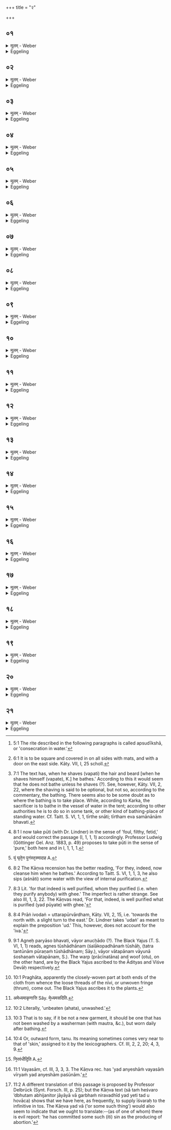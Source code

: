 +++
title = "२"

+++






##  ०१
<details><summary>मूलम् - Weber</summary>

अपराह्णे᳘ दीक्षेत॥  
पुरा᳘ केशश्मश्रो᳘र्व᳘पनाद्य᳘त्काम᳘येत त᳘दश्नीयाद्य᳘द्वा सम्प᳘द्येत व्रॗतᳫं ह्येॗवास्यातो᳘ ऽशनम् भ᳘वति य᳘द्यु ना᳘शिशिषेद᳘पि काॗमं नाश्नीयात्॥
</details>

<details><summary>Eggeling</summary>

1. Let him perform the rite of consecration (dīkshā) [^egg_29] in the afternoon. Previously to the shaving

[^egg_29]: 5:1 The rite described in the following paragraphs is called apsudīkshā, or 'consecration in water.'

of his hair and beard he may eat of what he likes, or whatever comes to hand; for hereafter his food consists of fast-milk (vrata) only. But, if he does not care to eat, he need not eat anything.
</details>


##  ०२
<details><summary>मूलम् - Weber</summary>

अथो᳘त्तरेण शा᳘लाम् प᳘रिश्रयन्ति॥  
त᳘दुदकुम्भ᳘मुपनि᳘दधाति त᳘न्नापित उ᳘पतिष्ठते त᳘त्केशश्मश्रु᳘ च व᳘पते नखा᳘नि च नि᳘कृन्तते ऽस्ति वै पु᳘रुषस्यामेध्यं य᳘त्रास्या᳘पोॗ नोपति᳘ष्ठन्ते केशश्मश्रौ᳘ च वा᳘ अस्य नखे᳘षु चा᳘पो नो᳘पतिष्ठन्ते तद्य᳘त्केशश्मश्रु᳘ च व᳘पते नखा᳘नि च निकृन्त᳘ते मे᳘ध्यो भूत्वा᳘ दीक्षा इ᳘ति॥
</details>

<details><summary>Eggeling</summary>

2. Thereupon they enclose a place [^egg_30] north of the hall, and place a vessel of water in it. Beside this the barber takes up his position. He (the sacrificer) then shaves his hair and beard, and cuts his nails. For impure, indeed, is that part of man where water does not reach him. Now at the hair and beard, and at the nails the water does not reach him: hence when he shaves his hair and beard, and cuts his nails, he does so in order that he may be consecrated after becoming pure.

[^egg_30]: 6:1 It is to be square and covered in on all sides with mats, and with a door on the east side. Kāty. VII, I, 25 scholl.
</details>


##  ०३
<details><summary>मूलम् - Weber</summary>

तद्धै᳘के॥  
स᳘र्व एव᳘ वपन्ते स᳘र्व एव मे᳘ध्या भूत्वा᳘ दीक्षिष्यामह इ᳘ति त᳘दु त᳘था न᳘ कुर्याद्यद्वै᳘ केशश्मश्रु᳘ च व᳘पते नखा᳘नि च निकृन्त᳘ते त᳘देव मे᳘ध्यो भवति त᳘स्मादु केशश्मश्रु᳘ चैव व᳘पेत नखा᳘नि च नि᳘कृन्तेत॥
</details>

<details><summary>Eggeling</summary>

3. Now some shave themselves all over, in order that they may be consecrated after becoming pure all over; but let him not do this. For even by shaving the hair of his head and his beard, and by cutting his nails, he becomes pure: let him therefore shave only the hair of his head and his beard, and cut his nails.
</details>


##  ०४
<details><summary>मूलम् - Weber</summary>

स वै᳘ नखा᳘न्येवा᳘ग्रे नि᳘कृन्तते॥  
दक्षिण᳘स्यैवा᳘ग्रे सव्य᳘स्य वा अ᳘ग्रे मानुषे᳘ ऽथैवं᳘ देवॗत्राङ्गु᳘ष्ठयोरेवा᳘ग्रे कनि᳘ष्ठिकयोर्वा अ᳘ग्रे मानुषे᳘ ऽथैवं᳘ देवत्रा॥
</details>

<details><summary>Eggeling</summary>

4. In the first place he cuts his nails, first of the right hand--for in human (practice) those of the left hand (are cut) first, but with the gods in this manner. First (he cuts those) of the thumbs--for in human (practice) those of the little fingers (are cut) first, but with the gods in this manner.
</details>


##  ०५
<details><summary>मूलम् - Weber</summary>

स द᳘क्षिणमेवा᳘ग्रे गोदा᳘नं वि᳘तारयति॥  
सव्यं वा अ᳘ग्रे मानुषे᳘ ऽथैवं᳘ देवत्रा॥
</details>

<details><summary>Eggeling</summary>

5. He first passes (the comb) through his right whisker--for in human (practice they comb) first the left whisker, but with the gods in this manner.
</details>


##  ०६
<details><summary>मूलम् - Weber</summary>

स द᳘क्षिणमेवा᳘ग्रे गोदा᳘नमॗभ्युनत्ति॥  
इमा आ᳘पः श᳘मु मे सन्तु देवीरि᳘ति स यदा᳘हेमा आ᳘पः श᳘मु मे सन्तु देवीरि᳘ति व᳘ज्रो वा आ᳘पो व᳘ज्रो हि वा आ᳘पस्त᳘स्माद्ये᳘नैता य᳘न्ति निम्नं᳘ कुर्वन्ति य᳘त्रोपति᳘ष्ठन्ते नि᳘र्दहन्ति तत्त᳘देत᳘मेॗवैतद्व᳘ज्रं शमयति त᳘थो हैनमेष व᳘ज्रः शान्तो न᳘ हिनस्ति त᳘स्मादाहेमा आ᳘पः श᳘मु मे सन्तु देवीरिति॥
</details>

<details><summary>Eggeling</summary>

6. His right whisker he moistens first, with the text, 'May these divine waters be propitious

unto me! The reason why he says, 'May these divine waters be propitious unto me,' is this: the waters are a thunderbolt, for the waters are indeed a thunderbolt; hence wherever these waters flow they produce a hollow, and whatever they come near that they destroy (lit. burn up). Hereby, then, he appeases that same thunderbolt; and thus appeased, that thunderbolt does not injure him. This is why he says, 'May these divine waters be propitious unto me!'
</details>


##  ०७
<details><summary>मूलम् - Weber</summary>

अ᳘थ दर्भतरुणक᳘मन्त᳘र्दधाति॥  
ओ᳘षधे त्रा᳘यस्वे᳘ति व᳘ज्रो वै᳘ क्षुरस्त᳘थो हैनमेष व᳘ज्रः क्षुरो न᳘ हिनस्त्य᳘थ क्षुरे᳘णाभिनि᳘दधाति स्व᳘धितेॗ मैनᳫं हिंसीरि᳘ति व᳘ज्रो वै᳘ क्षुरस्त᳘थो हैनमेष व᳘ज्रः क्षुरो न᳘ हिनस्ति॥
</details>

<details><summary>Eggeling</summary>

7. Thereupon he lays a stalk of sacrificial grass on (the hair of the whisker), with the text, 'O plant, protect me!' For the razor is a thunderbolt, and thus that thunderbolt, the razor, does not injure him. Thereto he applies the razor, with the text, 'O knife, injure him not!' for the razor is a thunderbolt, and thus that thunderbolt, the razor, does not injure him.
</details>


##  ०८
<details><summary>मूलम् - Weber</summary>

प्रछि᳘द्योदपात्रे प्रा᳘स्यति॥  
तूष्णीमेवो᳘त्तरं गोदा᳘नमभ्युन᳘त्ति तूष्णीं᳘ दर्भतरुणक᳘मन्तर्दधाति तूष्णीं᳘ क्षुरे᳘णाभिनिधा᳘य प्रछि᳘द्योदपात्रे प्रा᳘स्यति॥
</details>

<details><summary>Eggeling</summary>

8. Having cut off (part of the stalk and hair), he throws it into the vessel of water. Silently he moistens the left whisker; silently he lays the stalk of grass on it; and having silently applied the razor thereto and cut through (it and the hair), he throws them into the vessel of water.
</details>


##  ०९
<details><summary>मूलम् - Weber</summary>

अ᳘थ नापिता᳘य क्षुरम् प्र᳘यछति॥  
स᳘ केशश्मश्रु᳘ वपति स᳘ यदा᳘ केशश्मश्रु व᳘पति॥
</details>

<details><summary>Eggeling</summary>

9. He then hands the razor to the barber, and the latter shaves off the hair and beard. When he has shaved the hair and beard [^egg_31],--

[^egg_31]: 7:1 The text has, when he shaves (vapati) the hair and beard [when he shaves himself (vapate), K.] he bathes.' According to this it would seem that he does not bathe unless he shaves (?). See, however, Kāty. VII, 2, 22, where the shaving is said to be optional, but not so, according to the commentary, the bathing. There seems also to be some doubt as to where the bathing is to take place. While, according to Karka, the sacrificer is to bathe in the vessel of water in the tent; according to other authorities he is to  do so in some tank, or other kind of bathing-place of standing water. Cf. Taitt. S. VI, 1, 1, tīrthe snāti; tīrtham eva samānānām bhavati.
</details>


##  १०
<details><summary>मूलम् - Weber</summary>

अ᳘थ स्नाति॥  
अमेध्यो वै पु᳘रुषो यद᳘नृतं व᳘दति ते᳘न पू᳘तिरन्तरतो मे᳘ध्या वा आ᳘पो मे᳘ध्यो भूत्वा᳘ दीक्षा इ᳘ति पवि᳘त्रं वा आ᳘पः पवि᳘त्रपूतो दीक्षा इ᳘ति त᳘स्माद्वै᳘ स्नाति॥
</details>

<details><summary>Eggeling</summary>

10. He bathes. For impure, indeed, is man: he is foul [^egg_32] within, in that he speaks untruth;--and water is pure: he thinks, 'May I be consecrated, after becoming pure;'--and water is cleansing: he thinks, 'May I become consecrated after being cleansed!' This is the reason why he bathes.

[^egg_32]: 8:1 I now take pūti (with Dr. Lindner) in the sense of 'foul, filthy, fetid,' and would correct the passage (I, 1, 1, 1) accordingly. Professor Ludwig (Göttinger Gel. Anz. 1883, p. 49) proposes to take pūti in the sense of 'pure,' both here and in I, 1, 1, 1.
</details>


##  ११
<details><summary>मूलम् - Weber</summary>

स᳘ स्नाति॥  
आ᳘पो अस्मा᳘न्मात᳘रः शुन्धयन्त्वि᳘ति घृते᳘न नो घृतप्वः᳘ पुनन्त्व् इ᳘ति त᳘द् वै᳘ सपूतं यं᳘ घृतेना᳘पुनंस्त᳘स्मादाह [^wbr_1] घृते᳘न नो घृतप्वः᳘ पुनन्त्वि᳘ति वि᳘श्वᳫं हि᳘ रिप्र᳘म् प्रव᳘हन्ति देवीरि᳘ति यद्वै वि᳘श्वᳫं स᳘र्वं तद्य᳘दमेध्यं᳘ रिप्रं तत्स᳘र्वᳫं ह्य᳘स्मादमेध्य᳘म् प्रव᳘हन्ति त᳘स्मादाह वि᳘श्वᳫं हि᳘ रिप्र᳘म् प्रव᳘हन्ति देवीरिति॥  

[^wbr_1]: यं᳘ घृते᳘न पुनंस्त᳘स्मादाह A.
</details>

<details><summary>Eggeling</summary>

11. He bathes, with the text (Vāj. S. IV, 2; Rig-veda X, 17, 10), 'May the waters, the mothers, cleanse us!' whereby he says, 'May they cleanse [^egg_33]!' 'May the purifiers of ghee purify us with (heavenly) ghee!' For he, indeed, is thoroughly purified whom they have purified with ghee [^egg_34]: accordingly he says, 'May the purifiers of ghee purify us with ghee!'--'For they, the divine, take away all taint;' now 'all' means 'every,' and 'taint' means what is impure; for they do take away from him every impurity: therefore he says, 'For they, the divine, take away all taint.'

[^egg_33]: 8:2 The Kāṇva recension has the better reading, 'For they, indeed, now cleanse him when he bathes.' According to Taitt. S. VI, 1, 1, 3, he also sips (aśnāti) some water with the view of internal purification.

[^egg_34]: 8:3 Lit. 'for that indeed is well purified, whom they purified (i.e. when they purify anybody) with ghee.' The imperfect is rather strange. See also III, 1, 3, 22. The Kāṇvas read, 'For that, indeed, is well purified what is purified (yad pūyate) with ghee.'
</details>


##  १२
<details><summary>मूलम् - Weber</summary>

अ᳘थ प्रा᳘ङिवो᳘दङ्ङु᳘त्क्रामति॥  
उदि᳘दाभ्यः शु᳘चिरा᳘ पूत᳘ एमीत्युॗद्ध्याभ्यः शु᳘चिः पूत एति॥
</details>

<details><summary>Eggeling</summary>

12. He steps out (from the water) towards the north-east [^egg_35], with the text, 'Cleansed and pure

[^egg_35]: 8:4 Prāṅ ivodaṅ = uttarapūrvārdham, Kāty. VII, 2, 15, i.e. 'towards the north with. a slight turn to the east.' Dr. Lindner takes 'udaṅ'  as meant to explain the preposition 'ud.' This, however, does not account for the 'iva.'

 I go forth from them;' for cleansed and pure he indeed goes forth from them.
</details>


##  १३
<details><summary>मूलम् - Weber</summary>

अ᳘थ वा᳘सः प᳘रिधत्ते॥  
सर्वत्वा᳘यैव स्वा᳘मेॗवास्मिन्नेतत्त्व᳘चं दधाति या᳘ ह वा᳘ इयं गोस्त्वक्पु᳘रुषे हैषा᳘ग्र आस॥
</details>

<details><summary>Eggeling</summary>

13. He then puts on a (linen) garment, for completeness’ sake: it is indeed his own skin he thereby puts on himself. Now that same skin which belongs to the cow was originally on man.
</details>


##  १४
<details><summary>मूलम् - Weber</summary>

ते᳘ देवा᳘ अब्रुवन्॥  
गौर्वा᳘ इदᳫं स᳘र्वं बिभर्ति ह᳘न्तॗ येयम् पु᳘रुषे त्वग्ग᳘व्येतां द᳘धाम त᳘यैषा व᳘र्षन्तं त᳘या हिमं त᳘या घृ᳘णिं तितिक्षिष्यत इ᳘ति॥
</details>

<details><summary>Eggeling</summary>

14. The gods spake, 'Verily, the cow supports everything here (on earth); come, let us put on the cow that skin which is now on man: therewith she will be able to endure rain and cold and heat.'
</details>


##  १५
<details><summary>मूलम् - Weber</summary>

ते ऽवछा᳘य पु᳘रुषम्॥  
ग᳘व्येतां त्व᳘चमदधुस्त᳘यैषा व᳘र्षन्तं त᳘या हिमं त᳘या घृ᳘णिं तितिक्षते॥
</details>

<details><summary>Eggeling</summary>

15. Accordingly, having flayed man, they put that skin on the cow, and therewith she now endures rain and cold and heat.
</details>


##  १६
<details><summary>मूलम् - Weber</summary>

अ᳘वछितो हि वै पु᳘रुषः॥  
त᳘स्मादस्य य᳘त्रैव क्व᳘ च कुशो᳘ वा य᳘द्वा विकृन्त᳘ति त᳘त एव लो᳘हितमु᳘त्पतति त᳘स्मिन्नेतां त्व᳘चमदधुर्वा᳘स एव त᳘स्माॗन्नान्यः पु᳘रुषाद्वा᳘सो बिभर्त्येताᳫं ह्य᳘स्मिंस्त्व᳘चम᳘दधुस्त᳘स्मादु सुवा᳘सा एव᳘ बुभूषेत्स्व᳘या त्वचा स᳘मृध्या इ᳘ति त᳘स्माद᳘प्यश्लील᳘ᳫं᳘ सुवा᳘ससं दिदृक्षन्ते स्व᳘या हि᳘ त्वचा स᳘मृद्धो भ᳘वति॥
</details>

<details><summary>Eggeling</summary>

16. For man was indeed flayed; and hence where-ever a stalk of grass or some other object cuts him, the blood trickles out. They then put that skin, the garment, on him; and for this reason none but man wears a garment, it having been put on him as his skin. Hence also one should take care to be properly clad, so that he may be completely endued with his own skin. Hence also people like to see even an ugly person properly clad, since he is endued with his own skin.
</details>


##  १७
<details><summary>मूलम् - Weber</summary>

नो हा᳘न्ते गो᳘र्नग्नः᳘ स्यात्॥  
वे᳘द ह गौ᳘रह᳘मस्य त्व᳘चम् बिभर्मी᳘ति सा बि᳘भ्यती त्रसति त्व᳘चम् म आ᳘दास्यत इ᳘ति त᳘स्मादु गा᳘वः सुवा᳘ससमु᳘पैव नि᳘श्रयन्ते॥
</details>

<details><summary>Eggeling</summary>

17. Let him, then, not be naked in the presence of a cow. For the cow knows that she wears his skin, and runs away for fear lest he should take the skin from her. Hence also cows draw fondly near to one who is properly clad.
</details>


##  १८
<details><summary>मूलम् - Weber</summary>

त᳘स्य वा एत᳘स्य वा᳘ससः॥  
अग्नेः᳘ पर्यासो भ᳘वति वायो᳘रनुछादो᳘ नीविः᳘ पितॄणा᳘ᳫं᳘ सर्पा᳘णाम् प्रघातो वि᳘श्वेषां देवा᳘नां त᳘न्तव आरोका न᳘क्षत्राणामेवᳫं हि वा᳘ एतत्स᳘र्वे देवा᳘ अन्वा᳘यत्तास्त᳘स्माद्दीक्षितव᳘सनम् भवति॥
</details>

<details><summary>Eggeling</summary>

18. Now the woof of this cloth belongs to Agni, and the warp to Vāyu [^egg_36], the thrum to the Fathers,

[^egg_36]: 9:1 Agneḥ paryāso bhavati, vāyor anucḥādo (?). The Black Yajus  (T. S. VI, 1, 1) reads, agnes tūshādhānam (śalākopadhānaṁ tūshāḥ, (tatra tantūnām pūraṇaṁ tūshādhānam; Sāy.), vāyor vātapānam vāyunā śoshaṇaṁ vātapānam, S.). The warp (prācīnatāna) and woof (otu), on the other hand, are by the Black Yajus ascribed to the Ādityas and Viśve Devāḥ respectively.

the fore-edge [^egg_37] to the snakes, the threads to the All-gods, and the meshes to the asterisms. For thus indeed all the deities are concerned therein; and hence it is the garment of the consecrated.

[^egg_37]: 10:1 Praghāta, apparently the closely-woven part at both ends of the cloth from whence the loose threads of the nīvi, or unwoven fringe (thrum), come out. The Black Yajus ascribes it to the plants.
</details>


##  १९
<details><summary>मूलम् - Weber</summary>

तद्वा अ᳘हतᳫं स्यात्॥  
अयातयाम᳘तायै तद्वै निष्पेष्टवै᳘ ब्रूयाद्य᳘देॗवास्या᳘त्रामेध्या᳘ कृण᳘त्ति वा व᳘यति वा त᳘दस्य मे᳘ध्यम᳘सदि᳘ति [^wbr_2] य᳘द्यु अ᳘हतᳫं स्या᳘दद्भि᳘रॗभ्युक्षेन्मे᳘ध्यमसदित्य᳘थो य᳘दिद᳘ᳫं᳘ स्नातव᳘स्यं नि᳘हितम᳘पल्पूलनकृतम् भवति ते᳘नो हा᳘पि दीक्षेत॥  

[^wbr_2]: अमेध्यमाकृणात्ति Sây. मे᳘ध्यमसदिति.
</details>

<details><summary>Eggeling</summary>

19. Let it (if possible) be a new one [^egg_38], for the sake of unimpaired vigour. Let him (the Adhvaryu) tell (the Pratiprasthātr̥) to beat it, in order that whatsoever part of it an unclean woman has spun or woven may become clean. And if it be a new one, let him sprinkle it with water, so that it become clean. Or let him be consecrated in one which is laid aside to be worn (daily) after bathing, without being soaked (in some sharp cleansing substance) [^egg_39].

[^egg_38]: 10:2 Literally, 'unbeaten (ahata), unwashed.'

[^egg_39]: 10:3 That is to say, if it be not a new garment, it should be one that has not been washed by a washerman (with mautra, &c.), but worn daily after bathing.
</details>


##  २०
<details><summary>मूलम् - Weber</summary>

तत्प᳘रिधत्ते॥  
दीक्षातप᳘सोस्तनू᳘रसीत्य᳘दीक्षितस्य वा᳘अस्यैषा᳘ग्रे तनू᳘र्भवत्यथा᳘त्र दीक्षातप᳘सोस्त᳘स्मादाह दीक्षातप᳘सोस्तनू᳘रसीति तां᳘ त्वा शिवां᳘ शग्माम् प᳘रिदध इ᳘ति तां᳘ त्वा शिवा᳘ᳫं᳘ साध्वीम् प᳘रिदध इ᳘त्येॗवैत᳘दाह भद्रं व᳘र्णम् पु᳘ष्यन्नि᳘ति पापवा᳘ एषो᳘ ऽग्रे व᳘र्णम् पुष्यति य᳘ममुम᳘दीक्षितो ऽथा᳘त्र भद्रं त᳘स्मादाह भद्रं व᳘र्णम् पु᳘ष्यन्निति॥
</details>

<details><summary>Eggeling</summary>

20. He puts it round him, with the text, 'Thou art the covering [^egg_40] of consecration and penance;' heretofore, indeed, this was the covering of him as one unconsecrated, but now it is that of consecration and penance: hence he says, 'thou art the covering of consecration and penance.' 'I put thee on, the kindly and auspicious;' whereby he means to say, 'I put thee on, the kindly and pleasing one;'--

[^egg_40]: 10:4 Or, outward form, tanu. Its meaning sometimes comes very near to that of 'skin,' assigned to it by the lexicographers. Cf. III, 2, 2, 20; 4, 3, 9.

 'fostering a fair appearance;' for evil indeed is that appearance which he has heretofore fostered while unconsecrated; but now (he fosters) a fair appearance: therefore he says, 'fostering a fair appearance.'
</details>


##  २१
<details><summary>मूलम् - Weber</summary>

अ᳘थैनं शा᳘लाम् प्र᳘पादयति॥  
स᳘ धेन्वै᳘ चानडु᳘हश्चॗ नाश्नीयाद्धेन्वनडुहौ वा᳘ इदᳫं स᳘र्वम् बिभृतस्ते᳘ देवा᳘ अब्रुवन्धेन्वनडुहौ वा᳘ इदᳫं स᳘र्वम् बिभृतो ह᳘न्त य᳘दन्ये᳘षां व᳘यसां वीर्यं᳘ त᳘द्धेन्वनडुह᳘योर्द᳘धामे᳘ति स य᳘दन्ये᳘षां व᳘यसां वीर्य᳘मा᳘सीत्त᳘द्धेन्वनडुह᳘योरदधुस्त᳘स्माद्धेनु᳘श्चैॗवानड्वां᳘श्च भू᳘यिष्ठम् भुङ्क्तस्त᳘द्धैत᳘त्सर्वा᳘श्यमिव यो᳘ धेन्वनडुह᳘योरश्नीयाद᳘न्तगतिरिव तᳫं हा᳘द्भुतमभि᳘जनितोर्जाया᳘यै गर्भं नि᳘रबधीदि᳘ति [^wbr_3] पप᳘मकदि᳘ति पापी᳘ कीर्तिस्त᳘स्माद्धेन्वनडुह᳘योर्नाॗश्नीयात्त᳘दु होवाच या᳘ज्ञवल्क्यो ऽश्ना᳘म्येॗवाह᳘मंसलं चेद्भ᳘वती᳘ति॥  

[^wbr_3]: नि᳘रवंधीदि᳘ति A.
</details>
<details><summary>Eggeling</summary>

21. He (the Adhvaryu) then makes him enter the hall. Let him not eat (the flesh) of either the cow or the ox; for the cow and the ox doubtless support everything here on earth. The gods spake, 'Verily, the cow and the ox support everything here: come, let us bestow on the cow and the ox whatever vigour belongs to other species [^egg_41]!' Accordingly they bestowed on the cow and the ox whatever vigour belonged to other species (of animals); and therefore the cow and the ox eat most. Hence, were one to eat (the flesh) of an ox or a cow, there would be, as it were, an eating of everything, or, as it were, a going on to the end (or, to destruction). Such a one indeed would be likely to be born (again) as a strange being, (as one of whom there is) evil report, such as 'he has expelled an embryo from a woman,' 'he has committed a sin [^egg_42];' let him therefore not eat (the flesh) of the cow and the ox. Nevertheless Yājñavalkya said, 'I, for one, eat it, provided that it is tender.'

[^egg_41]: 11:1 Vayasām, cf. III, 3, 3, 3. The Kāṇva rec. has 'yad anyeshāṁ vayasāṁ vīryaṁ yad anyeshām paśūnām.'

[^egg_42]: 11:2 A different translation of this passage is proposed by Professor Delbrück (Synt. Forsch. III, p. 25); but the Kāṇva text (sā taṁ heśvaro ’dbhutam abhijanitor jāyāyā vā garbhaṁ niravadhīd yad yeti tad u hovāca) shows that we have here, as frequently, to supply īśvaraḥ to the infinitive in tos. The Kāṇva yad vā ('or some such thing') would also seem to indicate that we ought to translate:--(as of one of whom) there is evil report: 'he has committed some such (iti) sin as the producing of abortion.'
</details>

